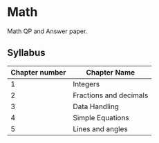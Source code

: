 # Math

Math QP and Answer paper.

## Syllabus

| **Chapter number** | **Chapter Name**       |
|--------------------|------------------------|
| 1                  | Integers               |
| 2                  | Fractions and decimals |
| 3                  | Data Handling          |
| 4                  | Simple Equations       |
| 5                  | Lines and angles       | 

